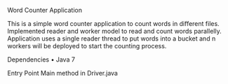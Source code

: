 Word Counter Application

This is a simple word counter application to count words in different files. Implemented reader and worker model to read and count words parallelly. Application uses a single reader thread to put words into a bucket and n workers will be deployed to start the counting process.

Dependencies
• Java 7

Entry Point
Main method in Driver.java

